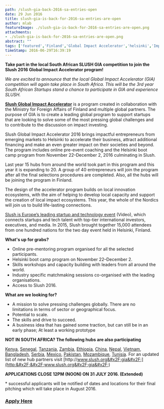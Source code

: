 ```yaml
---
path: /slush-gia-back-2016-sa-entries-open
date: 29 Jun 2016
title: slush-gia-is-back-for-2016-sa-entries-are-open
author: mlab
featureImage: ./slush-gia-is-back-for-2016-sa-entries-are-open.png
attachments: 
- ./slush-gia-is-back-for-2016-sa-entries-are-open.png
abstract: ""
tags: ['featured','Finland','Global Impact Accelerator','helsinki','Impact Investment','invetors','mLab','Slush','startups','Tech']
timeStamp: 2016-06-29T16:39:19
---
```


**Take part in the local South African SLUSH GIA competition to join the Slush 2016 Global Impact Accelerator program!**

_We are excited to announce that the local Global Impact Accelerator (GIA) competition will again take place in South Africa. This will be the 3rd year South African Startups stand a chance to participate in GIA and experience SLUSH._

[**Slush Global Impact Accelerator**](http:&#x2F;&#x2F;www.slush.org&#x2F;gia&#x2F;) is a program created in collaboration with the Ministry for Foreign Affairs of Finland and multiple global partners. The purpose of GIA is to create a leading global program to support startups that are looking to solve some of the most pressing global challenges and to contribute to the discussion on impact investing.

Slush Global Impact Accelerator 2016 brings impactful entrepreneurs from emerging markets to Helsinki to accelerate their business, attract additional financing and make an even greater impact on their societies and beyond. The program includes online pre-event coaching and the Helsinki boot camp program from November 22–December 2, 2016 culminating in Slush.

Last year 15 hubs from around the world took part in this program and this year it is expanding to 20. A group of 40 entrepreneurs will join the program after all the final selections procedures are completed. Also, all the hubs will be joining the program in Finland.

The design of the accelerator program builds on local innovation ecosystems, with the aim of helping to develop local capacity and support the creation of local impact ecosystems. This year, the whole of the Nordics will join us to build life-lasting connections.

[Slush is Europe’s leading startup and technology event](https:&#x2F;&#x2F;youtu.be&#x2F;r_CpNaCvaoc) (Video), which connects startups and tech talent with top-tier international investors, executives, and media. In 2015, Slush brought together 15,000 attendees from one hundred nations for the two day event held in Helsinki, Finland.

**What's up for grabs?**

*   Online pre-mentoring program organised for all the selected participants.
*   Helsinki boot camp program on November 22–December 2.
*   Skills workshops and capacity building with leaders from all around the world.
*   Industry specific matchmaking sessions co-organised with the leading organisations.
*   Access to Slush 2016.

**What are we looking for?**

*   A mission to solve pressing challenges globally. There are no limitations in terms of sector or geographical focus.
*   Potential to scale.
*   The skills and drive to succeed.
*   A business idea that has gained some traction, but can still be in an early phase; At least a working prototype

**NOT IN SOUTH AFRICA? The following hubs are also participating**

[Kenya](https:&#x2F;&#x2F;mlab.co.za.co.ke&#x2F;), [Senegal](http:&#x2F;&#x2F;cticdakar.com&#x2F;), [Tanzania](http:&#x2F;&#x2F;buni.or.tz&#x2F;), [Zambia](http:&#x2F;&#x2F;bongohive.co.zm&#x2F;), [Ethiopia](http:&#x2F;&#x2F;www.iceaddis.com&#x2F;), [China](http:&#x2F;&#x2F;salad.cool&#x2F;), [Nepal](http:&#x2F;&#x2F;events.yipl.com.np&#x2F;slushgia2016), [Vietnam](http:&#x2F;&#x2F;ipp.vn&#x2F;en&#x2F;event&#x2F;hatch-fair-2015-ipp-midterm-demo&#x2F;), [Bangladesh](https:&#x2F;&#x2F;mlab.co.za.mcc.com.bd&#x2F;), [Serbia](http:&#x2F;&#x2F;www.innovationfund.rs&#x2F;), [Mexico](http:&#x2F;&#x2F;www.startupmexico.com&#x2F;en), [Pakistan](http:&#x2F;&#x2F;invest2innovate.com&#x2F;), [Mozambique](http:&#x2F;&#x2F;idear.io&#x2F;), [Tunisia](http:&#x2F;&#x2F;www.mditunis.org&#x2F;). For an updated list of new hub partners visit [http:&#x2F;&#x2F;www.slush.org&#x2F;gia&#x2F;](http:&#x2F;&#x2F;www.slush.org&#x2F;gia&#x2F;)

**APPLICATIONS CLOSE 12PM (NOON) ON 31 JULY 2016. (Extended)**

\* successful applicants will be notified of dates and locations for their final pitching which will take place in August 2016.

### [**Apply Here**](https:&#x2F;&#x2F;docs.google.com&#x2F;forms&#x2F;d&#x2F;e&#x2F;1FAIpQLSfgTfrV-otgSojnGpPSl9bnxm2SCXWlYKCb7PogdQfSc1v0Zg&#x2F;viewform?c&#x3D;0&amp;w&#x3D;1)


